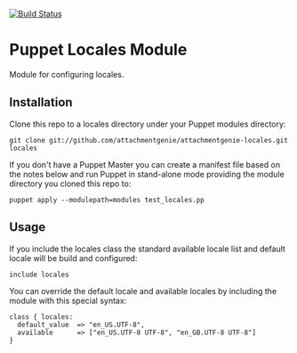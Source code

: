 [![Build Status](https://secure.travis-ci.org/attachmentgenie/attachmentgenie-locales.png)](http://travis-ci.org/attachmentgenie/attachmentgenie-locales)

Puppet Locales Module
=====================

Module for configuring locales.

Installation
------------

Clone this repo to a locales directory under your Puppet modules directory:

    git clone git://github.com/attachmentgenie/attachmentgenie-locales.git locales

If you don't have a Puppet Master you can create a manifest file
based on the notes below and run Puppet in stand-alone mode
providing the module directory you cloned this repo to:

    puppet apply --modulepath=modules test_locales.pp


Usage
-----

If you include the locales class the standard available locale list and
default locale will be build and configured:

    include locales

You can override the default locale and available locales by including
the module with this special syntax:

    class { locales:
      default_value  => "en_US.UTF-8",
      available      => ["en_US.UTF-8 UTF-8", "en_GB.UTF-8 UTF-8"]
    }
